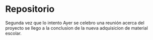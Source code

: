 # Repositorio
Segunda vez que lo intento
Ayer se celebro una reunión acerca del proyecto se llego a la conclusion de la nueva adquisicion de material escolar.
